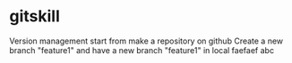 # gitskill
Version management start from make a repository on github
Create a new branch "feature1" and have a new branch "feature1" in local
faefaef
abc

